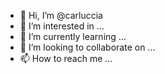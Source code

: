 - 👋 Hi, I’m @carluccia
- 👀 I’m interested in ...
- 🌱 I’m currently learning ...
- 💞️ I’m looking to collaborate on ...
- 📫 How to reach me ...

<!---
carluccia/carluccia is a ✨ special ✨ repository because its `README.md` (this file) appears on your GitHub profile.
You can click the Preview link to take a look at your changes.
--->
